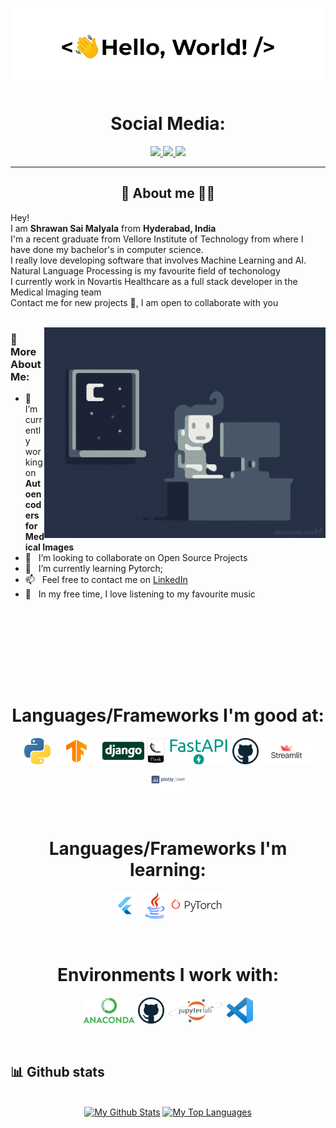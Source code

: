 <!-- 
GIF SECTION

If you wanna know how i made this gif

I made this with my repo: (https://github.com/DavidsDvm/GitHub_ProfileReadmeGIF)
There i made and page with the GIF content, later i record my screen with OBS
after that i converter the video from mp4 to gif
ur welcome ;) 
-->
<a href="https://github.com/ShrawanSai/">![Profile GIF](./assets/profile_presentation.gif)</a>

<!-- Social icons section -->
<h1 align="center"> Social Media: </h1>
  <p align="center">
    <a href="https://twitter.com/shrawan06494046">
      <img src="https://img.shields.io/badge/twitter-7cebf5?&style=for-the-badge&logo=twitter&logoColor=black">
    </a>
    <a href="http://www.linkedin.com/in/shrawans">
      <img src="https://img.shields.io/badge/linkedin-7cebf5?&style=for-the-badge&logo=linkedin&logoColor=black">
    </a>
    <a href="mailto:msaishrawan@gmail.com">
      <img src="https://img.shields.io/badge/SEND%20MAIL-7cebf5?&style=for-the-badge&logo=MAIL.RU&logoColor=black">
    </a>
  </p>
</h1>

<hr>

<!-- Description about me -->
<h2 align="center"> 🤔 About me 👨‍💻 </h2>

Hey! <br />
I am <b>Shrawan Sai Malyala</b> from <strong>Hyderabad, India</strong><br />
I'm a recent graduate from Vellore Institute of Technology from where I have done my bachelor's in computer science. <br />
I really love developing software that involves Machine Learning and AI. Natural Language Processing is my favourite field of techonology <br />
I currently work in Novartis Healthcare as a full stack developer in the Medical Imaging team<br />
Contact me for new projects 📨, I am open to collaborate with you<br/><br/> 



<img align="right" alt="GIF" src="./assets/dance_ascii.gif" width="450vw"/>

### 🧐 More About Me:

- 🔭 &nbsp; I’m currently working on **Autoencoders for Medical Images**
- 🤝 &nbsp; I’m looking to collaborate on Open Source Projects
- 🌱 &nbsp; I’m currently learning Pytorch; 
- 📫 &nbsp; Feel free to contact me on [LinkedIn](http://www.linkedin.com/in/shrawans)
- 🎷 &nbsp; In my free time, I love listening to my favourite music

<br><br><br>

<!-- languajes and skills section -->
<br><br><br>
<h1 align="center"> Languages/Frameworks I'm good at: </h1>
<p align="center">
<code><a href="https://www.python.org/"><img alt="Python" title="Python" src="./assets/python.png" height="42"></a></code>
  <code><a href="https://www.tensorflow.org/"><img alt="Tensorflow" title="Tensorflow" src="./assets/tf.png" height="42"></a></code>
  <code><a href="https://www.djangoproject.com/"><img alt="Django" title="Django" src="./assets/Django-Logo.png" height="42"></a></code>
  <code><a href="https://flask.palletsprojects.com/en/2.0.x/"><img alt="Flask" title="Flask" src="./assets/flask.png" height="42"></a></code>
  <code><a href="https://fastapi.tiangolo.com/"><img alt="FastAPI" title="Fast API" src="./assets/fast_api.png" height="42"></a></code>
  <code><a href=""><img alt="Github" title="Github" src="./assets/github.png" height="42"></a></code>
  <code><a href="https://streamlit.io/"><img alt="Streamlit" title="Streamlit" src="./assets/streamlit.png" height="42"></a></code>
  <code><a href="https://plotly.com/dash/"><img alt="Plotly Dash" title="Plotly Dash" src="./assets/dash_plotly.png" height="42"></a></code>
</p>
<br>

<h1 align="center"> Languages/Frameworks I'm learning: </h1>
<p align="center">
  <code><a href="https://flutter.dev/"><img alt="Flutter" title="Flutter" src="./assets/flutter.png" height="42"></a></code>
  <code><a href="https://www.java.com/en/"><img alt="Java" title="Java" src="./assets/java.png" height="42"></a></code>
  <code><a href="https://pytorch.org/"><img alt="Pytorch" title="Pytorch" src="./assets/pytorch.png" height="42"></a></code>
</p>
<br>

<h1 align="center"> Environments I work with: </h1>
<p align="center">
  <code><a href="https://www.anaconda.com/"><img alt="Anaconda" title="Anaconda" src="./assets/Anaconda_Logo.png" height="42"></a></code>
  <code><a href="https://github.com/"><img alt="GitHub" title="GitHub" src="./assets/github.png" height="42"></a></code>
  <code><a href="https://jupyter.org/"><img alt="Jupyter Lab" title="Jupyter Lab" src="./assets/jupyter lab.png" height="42"></a></code>
  <code><a href="https://code.visualstudio.com/"><img alt="Vs code" title="Vs code" src="./assets/vscode.png" height="42"></a></code>
</p>
<br>

<!-- GitHub stats section -->

## 📊 Github stats

<p align="center">
  <br/>
  <a href="https://github.com/anuraghazra/github-readme-stats"><img alt="My Github Stats" src="https://github-readme-stats.vercel.app/api/?username=ShrawanSai&hide=contribs,prs&show_icons=true&count_private=true&theme=react&bg_color=1F222E&title_color=7cebf5&icon_color=2d7de4&show_icons=true&border_color=7cebf5&border_radius=10" height="192px"/></a>
  <a href="https://github.com/anuraghazra/github-readme-stats"><img alt="My Top Languages" src="https://github-readme-stats.vercel.app/api/top-langs/?username=ShrawanSai&langs_count=8&layout=compact&theme=react&bg_color=1F222E&title_color=7cebf5&icon_color=2d7de4&show_icons=true&border_color=7cebf5&border_radius=10" height="192px"/></a>
  <br/>

</p>


